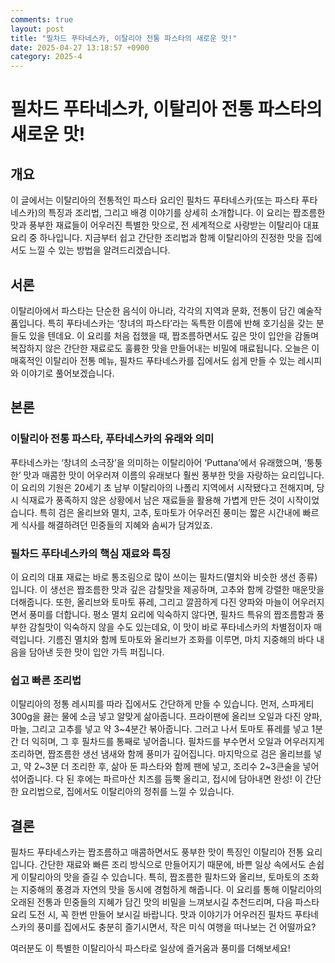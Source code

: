 ```yaml
---
comments: true
layout: post
title: "필차드 푸타네스카, 이탈리아 전통 파스타의 새로운 맛!"
date: 2025-04-27 13:18:57 +0900
category: 2025-4
---
```


# 필차드 푸타네스카, 이탈리아 전통 파스타의 새로운 맛!

## 개요
이 글에서는 이탈리아의 전통적인 파스타 요리인 필차드 푸타네스카(또는 파스타 푸타네스카)의 특징과 조리법, 그리고 배경 이야기를 상세히 소개합니다. 이 요리는 짭조름한 맛과 풍부한 재료들이 어우러진 특별한 맛으로, 전 세계적으로 사랑받는 이탈리아 대표 요리 중 하나입니다. 지금부터 쉽고 간단한 조리법과 함께 이탈리아의 진정한 맛을 집에서도 느낄 수 있는 방법을 알려드리겠습니다.

## 서론
이탈리아에서 파스타는 단순한 음식이 아니라, 각각의 지역과 문화, 전통이 담긴 예술작품입니다. 특히 푸타네스카는 ‘창녀의 파스타’라는 독특한 이름에 반해 호기심을 갖는 분들도 있을 텐데요. 이 요리를 처음 접했을 때, 짭조름하면서도 깊은 맛이 입안을 감돌며 복잡하지 않은 간단한 재료로도 훌륭한 맛을 만들어내는 비밀에 매료됩니다. 오늘은 이 매혹적인 이탈리아 전통 메뉴, 필차드 푸타네스카를 집에서도 쉽게 만들 수 있는 레시피와 이야기로 풀어보겠습니다.

## 본론

### 이탈리아 전통 파스타, 푸타네스카의 유래와 의미
푸타네스카는 ‘창녀의 소극장’을 의미하는 이탈리아어 ‘Puttana’에서 유래했으며, ‘퉁퉁한’ 맛과 매콤한 맛이 어우러져 이름의 유래보다 훨씬 풍부한 맛을 자랑하는 요리입니다. 이 요리의 기원은 20세기 초 남부 이탈리아의 나폴리 지역에서 시작됐다고 전해지며, 당시 식재료가 풍족하지 않은 상황에서 남은 재료들을 활용해 가볍게 만든 것이 시작이었습니다. 특히 검은 올리브와 멸치, 고추, 토마토가 어우러진 풍미는 짧은 시간내에 빠르게 식사를 해결하려던 민중들의 지혜와 솜씨가 담겨있죠.

### 필차드 푸타네스카의 핵심 재료와 특징
이 요리의 대표 재료는 바로 통조림으로 많이 쓰이는 필차드(멸치와 비슷한 생선 종류)입니다. 이 생선은 짭조름한 맛과 깊은 감칠맛을 제공하며, 고추와 함께 강렬한 매운맛을 더해줍니다. 또한, 올리브와 토마토 퓨레, 그리고 깔끔하게 다진 양파와 마늘이 어우러지면서 풍미를 더합니다. 평소 멸치 요리에 익숙하지 않다면, 필차드 특유의 짭조름함과 풍부한 감칠맛이 익숙하지 않을 수도 있는데요, 이 맛이 바로 푸타네스카의 차별점이자 매력입니다. 기름진 멸치와 함께 토마토와 올리브가 조화를 이루면, 마치 지중해의 바다 내음을 담아낸 듯한 맛이 입안 가득 퍼집니다.

### 쉽고 빠른 조리법
이탈리아의 정통 레시피를 따라 집에서도 간단하게 만들 수 있습니다. 먼저, 스파게티 300g을 끓는 물에 소금 넣고 알맞게 삶아줍니다. 프라이팬에 올리브 오일과 다진 양파, 마늘, 그리고 고추를 넣고 약 3~4분간 볶아줍니다. 그러고 나서 토마토 퓨레를 넣고 1분간 더 익히며, 그 후 필차드를 통째로 넣어줍니다. 필차드를 부수면서 오일과 어우러지게 조리하면, 짭조름한 생선 냄새와 함께 풍미가 깊어집니다. 마지막으로 검은 올리브를 넣고, 약 2~3분 더 조리한 후, 삶아 둔 파스타와 함께 팬에 넣고, 조리수 2~3큰술을 넣어 섞어줍니다. 다 된 후에는 파르마산 치즈를 듬뿍 올리고, 접시에 담아내면 완성! 이 간단한 요리법으로, 집에서도 이탈리아의 정취를 느낄 수 있습니다.

## 결론
필차드 푸타네스카는 짭조름하고 매콤하면서도 풍부한 맛이 특징인 이탈리아 전통 요리입니다. 간단한 재료와 빠른 조리 방식으로 만들어지기 때문에, 바쁜 일상 속에서도 손쉽게 이탈리아의 맛을 즐길 수 있습니다. 특히, 짭조름한 필차드와 올리브, 토마토의 조화는 지중해의 풍경과 자연의 맛을 동시에 경험하게 해줍니다. 이 요리를 통해 이탈리아의 오래된 전통과 민중들의 지혜가 담긴 맛의 비밀을 느껴보시길 추천드리며, 다음 파스타 요리 도전 시, 꼭 한번 만들어 보시길 바랍니다. 맛과 이야기가 어우러진 필차드 푸타네스카의 풍미를 집에서도 충분히 즐기시면서, 작은 미식 여행을 떠나보는 건 어떨까요?

여러분도 이 특별한 이탈리아식 파스타로 일상에 즐거움과 풍미를 더해보세요!